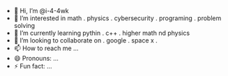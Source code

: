 - 👋 Hi, I’m @i-4-4wk
- 👀 I’m interested in math . physics . cybersecurity . programing . problem solving 
- 🌱 I’m currently learning pythin . c++ . higher math nd physics
- 💞️ I’m looking to collaborate on . google . space x . 
- 📫 How to reach me ...
- 😄 Pronouns: ...
- ⚡ Fun fact: ...

<!---
i-4-4wk/i-4-4wk is a ✨ special ✨ repository because its `README.md` (this file) appears on your GitHub profile.
You can click the Preview link to take a look at your changes.
--->
